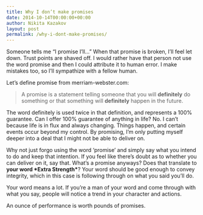 ```yaml
---
title: Why I don’t make promises
date: 2014-10-14T00:00:00+00:00
author: Nikita Kazakov
layout: post
permalink: /why-i-dont-make-promises/
---
```


Someone tells me “I promise I’ll…” When that promise is broken, I’ll feel let down. Trust points are shaved off. I would rather have that person not use the word promise and then I could attribute it to human error. I make mistakes too, so I’ll sympathize with a fellow human.

Let’s define promise from merriam-webster.com:

> A promise is a statement telling someone that you will **definitely** do something or that something will **definitely** happen in the future.

The word definitely is used twice in that definition, and represents a 100% guarantee. Can I offer 100% guarantee of anything in life? No. I can’t because life is in flux and always changing. Things happen, and certain events occur beyond my control. By promising, I’m only putting myself deeper into a deal that I might not be able to deliver on.

Why not just forgo using the word ‘promise’ and simply say what you intend to do and keep that intention. If you feel like there’s doubt as to whether you can deliver on it, say that. What’s a promise anyways? Does that translate to **your word \*Extra Strength\***? Your word should be good enough to convey integrity, which in this case is following through on what you said you’ll do.

Your word means a lot. If you’re a man of your word and come through with what you say, people will notice a trend in your character and actions.

An ounce of performance is worth pounds of promises.